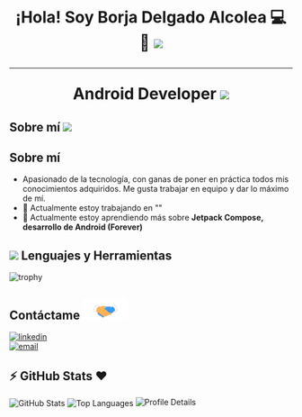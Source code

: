 <h1 align="center">¡Hola! Soy Borja Delgado Alcolea 💻 👋  <img src="https://media.giphy.com/media/Qo2dupDib32rkTY4hX/giphy.gif?cid=ecf05e47rhfq8eqqwqnggot9so03s2vn6prr2w4ypb9uqyci&ep=v1_stickers_search&rid=giphy.gif&ct=s" width="50">  <hr> Android Developer <img src="https://media.giphy.com/media/UQJlZ2OcaCA2RLfGiZ/giphy.gif?cid=790b7611tpr2gif2fwu93a4qqeqk6ewj5yijnk3n1iqyegei&ep=v1_stickers_search&rid=giphy.gif&ct=s" width="50"> </h1> 

## Sobre mí <img src="https://media.giphy.com/media/Qo2dupDib32rkTY4hX/giphy.gif?cid=ecf05e47rhfq8eqqwqnggot9so03s2vn6prr2w4ypb9uqyci&ep=v1_stickers_search&rid=giphy.gif&ct=s" width="50">

## Sobre mí 

- Apasionado de la tecnología, con ganas de poner en práctica todos mis conocimientos adquiridos. Me gusta trabajar en equipo y dar lo máximo de mí.
- 🔭 Actualmente estoy trabajando en ""
- 🌱 Actualmente estoy aprendiendo más sobre **Jetpack Compose, desarrollo de Android (Forever)**

## <img src="https://media2.giphy.com/media/QssGEmpkyEOhBCb7e1/giphy.gif?cid=ecf05e47a0n3gi1bfqntqmob8g9aid1oyj2wr3ds3mg700bl&rid=giphy.gif" width="25"/> **Lenguajes y Herramientas**

![trophy](https://skillicons.dev/icons?i=kotlin,java,cs,androidstudio,idea,visualstudio,dotnet,firebase,git,github,stackoverflow,postman&perline=18)

## **Contáctame** <img src="https://github.com/0xAbdulKhalid/0xAbdulKhalid/raw/main/assets/mdImages/handshake.gif" width="80" alt="Contáctame"/>

<div align='left'>
  <ul style="list-style: none; padding: 0;">
    <li>
      <a href="https://linkedin.com/in/borjadelgadoalcolea" target="_blank">
        <img src="https://img.shields.io/badge/linkedin:  borjadelgado-%2300acee.svg?color=405DE6&style=for-the-badge&logo=linkedin&logoColor=white" alt="linkedin"/>
      </a>
    </li>
    <li>
      <a href="mailto:borjadelgadodev@gmail.com">
        <img src="https://img.shields.io/badge/email:%20borjadelgadodev@gmail.com-%2300acee.svg?color=1DA1F2&style=for-the-badge&logo=gmail&logoColor=white" alt="email"/>
      </a>
    </li>
  </ul>
</div>

## :zap: GitHub Stats ❤️ 

<div>
   <img align="center" src="http://github-profile-summary-cards.vercel.app/api/cards/stats?username=borjadelgadodev&theme=nord_dark" alt="GitHub Stats"/>
   <img align="center" src="https://github-readme-stats.vercel.app/api/top-langs/?username=borjadelgadodev&layout=compact&theme=dark&bg_color=2E3440&text_color=88C0D0&rank_icon=88C0D0" alt="Top Languages"/>
   <img src="http://github-profile-summary-cards.vercel.app/api/cards/profile-details?username=borjadelgadodev&theme=nord_dark" alt="Profile Details"/>
</div>

